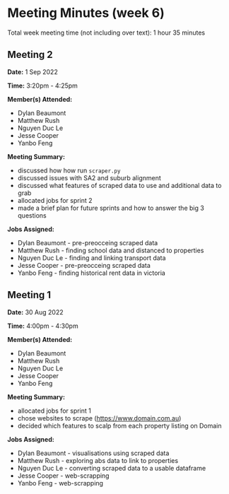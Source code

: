 # Meeting Minutes (week 6)

Total week meeting time (not including over text): 1 hour 35 minutes

## Meeting 2
**Date:** 1 Sep 2022

**Time:** 3:20pm - 4:25pm

**Member(s) Attended:**

* Dylan Beaumont
* Matthew Rush
* Nguyen Duc Le
* Jesse Cooper
* Yanbo Feng

**Meeting Summary:**

* discussed how how run `scraper.py`
* discussed issues with SA2 and suburb alignment 
* discussed what features of scraped data to use and additional data to grab
* allocated jobs for sprint 2
* made a brief plan for future sprints and how to answer the big 3 questions

**Jobs Assigned:**

* Dylan Beaumont - pre-preocceing scraped data
* Matthew Rush - finding school data and distanced to properties
* Nguyen Duc Le - finding and linking transport data
* Jesse Cooper - pre-preocceing scraped data
* Yanbo Feng - finding historical rent data in victoria

## Meeting 1
**Date:** 30 Aug 2022

**Time:** 4:00pm - 4:30pm

**Member(s) Attended:**

* Dylan Beaumont
* Matthew Rush
* Nguyen Duc Le
* Jesse Cooper
* Yanbo Feng

**Meeting Summary:**

* allocated jobs for sprint 1
* chose websites to scrape (https://www.domain.com.au)
* decided which features to scalp from each property listing on Domain

**Jobs Assigned:**

* Dylan Beaumont - visualisations using scraped data
* Matthew Rush - exploring abs data to link to properties
* Nguyen Duc Le - converting scraped data to a usable dataframe
* Jesse Cooper - web-scrapping
* Yanbo Feng - web-scrapping

